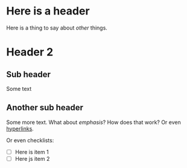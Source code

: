 # Here is a header

Here is a thing to say about *other* things.

# Header 2

## Sub header

Some text

## Another sub header

Some more text. What about *emphasis*? How does that work? Or even [hyperlinks](https://www.google.com).

Or even checklists:

- [ ] Here is item 1
- [ ] Here js item 2
